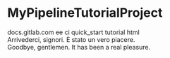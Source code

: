 # MyPipelineTutorialProject
docs.gitlab.com ee ci quick_start tutorial html
<br>
Arrivederci, signori. È stato un vero piacere.<br>
Goodbye, gentlemen. It has been a real pleasure.<br>
